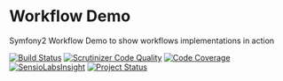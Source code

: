 Workflow Demo
=====================

Symfony2 Workflow Demo to show workflows implementations in action

[![Build Status](https://secure.travis-ci.org/piotrminkina/workflow-demo.png)](https://travis-ci.org/piotrminkina/workflow-demo)
[![Scrutinizer Code Quality](https://scrutinizer-ci.com/g/piotrminkina/workflow-demo/badges/quality-score.png?b=master)](https://scrutinizer-ci.com/g/piotrminkina/workflow-demo/?branch=master)
[![Code Coverage](https://scrutinizer-ci.com/g/piotrminkina/workflow-demo/badges/coverage.png?b=master)](https://scrutinizer-ci.com/g/piotrminkina/workflow-demo/?branch=master)
[![SensioLabsInsight](https://insight.sensiolabs.com/projects/b94c2a97-46a5-4c9c-9313-44fc1930e539/mini.png)](https://insight.sensiolabs.com/projects/b94c2a97-46a5-4c9c-9313-44fc1930e539)
[![Project Status](http://stillmaintained.com/piotrminkina/workflow-demo.png)](http://stillmaintained.com/piotrminkina/workflow-demo)
